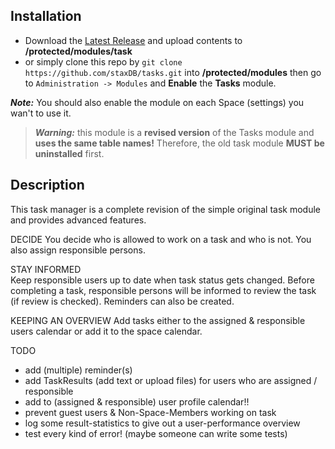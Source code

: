 ## Installation

- Download the [Latest Release](https://github.com/staxDB/tasks/releases/latest) and upload contents to **/protected/modules/task**
- or simply clone this repo by `git clone https://github.com/staxDB/tasks.git` into **/protected/modules**
then go to `Administration -> Modules` and **Enable** the **Tasks** module.

**_Note:_** You should also enable the module on each Space (settings) you wan't to use it.

> **_Warning:_** this module is a **revised version** of the Tasks module and **uses the same table names!** Therefore, the old task module **MUST be uninstalled** first.


## Description
This task manager is a complete revision of the simple original task module and provides advanced features.

DECIDE
You decide who is allowed to work on a task and who is not. You also assign responsible persons.

STAY INFORMED  
Keep responsible users up to date when task status gets changed. Before completing a task, responsible persons will be informed to review the task (if review is checked).
Reminders can also be created.

KEEPING AN OVERVIEW
Add tasks either to the assigned & responsible users calendar or add it to the space calendar.

TODO
- add (multiple) reminder(s)
- add TaskResults (add text or upload files) for users who are assigned / responsible
- add to (assigned & responsible) user profile calendar!!
- prevent guest users & Non-Space-Members working on task
- log some result-statistics to give out a user-performance overview
- test every kind of error! (maybe someone can write some tests)
